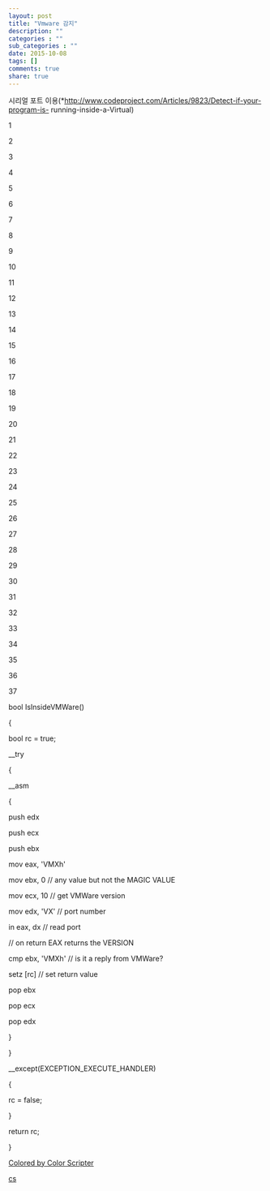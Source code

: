 ```yaml
---
layout: post
title: "Vmware 감지"
description: ""
categories : ""
sub_categories : ""
date: 2015-10-08
tags: []
comments: true
share: true
---
```


시리얼 포트 이용(*http://www.codeproject.com/Articles/9823/Detect-if-your-program-is-
running-inside-a-Virtual)  
  

1

2

3

4

5

6

7

8

9

10

11

12

13

14

15

16

17

18

19

20

21

22

23

24

25

26

27

28

29

30

31

32

33

34

35

36

37

bool IsInsideVMWare()

{

bool rc = true;

__try

{

__asm

{

push edx

push ecx

push ebx

mov eax, 'VMXh'

mov ebx, 0 // any value but not the MAGIC VALUE

mov ecx, 10 // get VMWare version

mov edx, 'VX' // port number

in eax, dx // read port

// on return EAX returns the VERSION

cmp ebx, 'VMXh' // is it a reply from VMWare?

setz [rc] // set return value

pop ebx

pop ecx

pop edx

}

}

__except(EXCEPTION_EXECUTE_HANDLER)

{

rc = false;

}

return rc;

}

[Colored by Color Scripter](http://colorscripter.com/info#e)

[cs](http://colorscripter.com/info#e)

  

